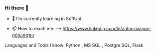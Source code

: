 ### Hi there 👋


- 🌱 I’m currently learning in SoftUni

- 📫 How to reach me:
--> https://www.linkedin.com/in/anton-ivanov-900a901b/

 Languages and Tools I know: Python , MS SQL , Postgre SQL, Flask
 
